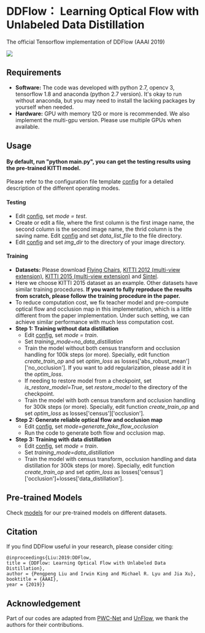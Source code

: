 # DDFlow： Learning Optical Flow with Unlabeled Data Distillation 

The official Tensorflow implementation of DDFlow (AAAI 2019)

![](./images/cave_3.gif)

## Requirements
- **Software:** The code was developed with python 2.7, opencv 3, tensorflow 1.8 and anaconda (python 2.7 version). It's okay to run without anaconda, but you may need to install the lacking packages by yourself when needed.
- **Hardware:**  GPU with memory 12G or more is recommended. We also implement the multi-gpu version. Please use multiple GPUs when available.

## Usage
#### By default, run "python main.py", you can get the testing results using the pre-trained KITTI model.

Please refer to the configuration file template [config](config/config.ini) for a detailed description of the different operating modes.

#### Testing
- Edit [config](config/config.ini), set *mode = test*.
- Create or edit a file, where the first column is the first image name, the second column is the second image name, the thrid column is the saving name. Edit [config](config/config.ini) and set *data_list_file* to the file directory.
- Edit [config](config/config.ini) and set *img_dir* to the directory of your image directory.
#### Training
- **Datasets:** Please download [Flying Chairs](https://lmb.informatik.uni-freiburg.de/resources/datasets/FlyingChairs.en.html#flyingchairs), [KITTI 2012 (multi-view extension)](http://www.cvlibs.net/datasets/kitti/eval_stereo_flow.php?benchmark=flow), [KITTI 2015 (multi-view extension)](http://www.cvlibs.net/datasets/kitti/eval_scene_flow.php?benchmark=flow) and [Sintel](http://sintel.is.tue.mpg.de/downloads).
- Here we choose KITTI 2015 dataset as an example. Other datasets have similar training procedures. **If you want to fully reproduce the results from scratch, please follow the training procedure in the paper.**
- To reduce computation cost, we fix teacher model and pre-compute optical flow and occlusion map in this implementation, which is a little different from the paper implementation. Under such setting, we can achieve similar performance with much less computation cost.
- **Step 1: Training without data distillation**
    - Edit [config](config/config.ini), set *mode = train*.
    - Set *training_mode=no_data_distillation*
    - Train the model without both census transform and occlusion handling for 100k steps (or more). Specially, edit function *create_train_op* and set *optim_loss* as losses['abs_robust_mean']['no_occlusion']. If you want to add regularization, please add it in the *optim_loss*.
    - If needing to restore model from a checkpoint, set *is_restore_model=True*, set *restore_model* to the directory of the checkpoint.
    - Train the model with both census transform and occlusion handling for 300k steps (or more). Specially, edit function *create_train_op* and set *optim_loss* as losses['census']['occlusion'].
- **Step 2: Generate reliable optical flow and occlusion map**
    - Edit [config](config/config.ini), set *mode=generate_fake_flow_occlusion*
    - Run the code to generate both flow and occlusion map.
- **Step 3: Training with data distillation**
    - Edit [config](config/config.ini), set *mode = train*.
    - Set *training_mode=data_distillation*
    - Train the model with census transform, occlusion handling and data distillation for 300k steps (or more). Specially, edit function *create_train_op* and set *optim_loss* as losses['census']['occlusion']+losses['data_distillation'].
 

## Pre-trained Models
Check [models](./models) for our pre-trained models on different datasets.

## Citation
If you find DDFlow useful in your research, please consider citing:

    @inproceedings{Liu:2019:DDFlow, 
    title = {DDFlow: Learning Optical Flow with Unlabeled Data Distillation}, 
    author = {Pengpeng Liu and Irwin King and Michael R. Lyu and Jia Xu}, 
    booktitle = {AAAI}, 
    year = {2019}}

## Acknowledgement
Part of our codes are adapted from [PWC-Net](https://github.com/NVlabs/PWC-Net) and [UnFlow](https://github.com/simonmeister/UnFlow), we thank the authors for their contributions.
